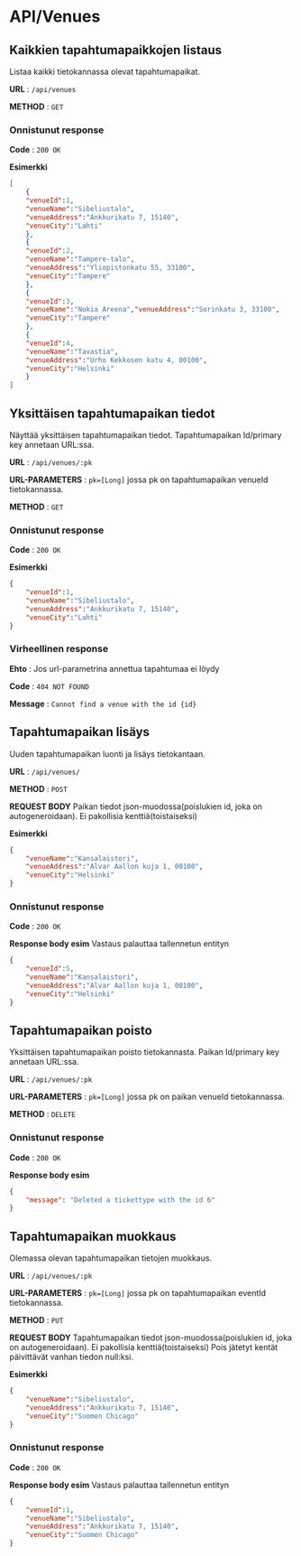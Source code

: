 # API/Venues

## Kaikkien tapahtumapaikkojen listaus

Listaa kaikki tietokannassa olevat tapahtumapaikat.

**URL** : `/api/venues`

**METHOD** : `GET`

### Onnistunut response

**Code** : `200 OK`

**Esimerkki**

```json
[
	{
	"venueId":1,
	"venueName":"Sibeliustalo",
	"venueAddress":"Ankkurikatu 7, 15140",
	"venueCity":"Lahti"
	},
	{
	"venueId":2,
	"venueName":"Tampere-talo",
	"venueAddress":"Yliopistonkatu 55, 33100",
	"venueCity":"Tampere"
	},
	{
	"venueId":3,
	"venueName":"Nokia Areena","venueAddress":"Sorinkatu 3, 33100",
	"venueCity":"Tampere"
	},
	{
	"venueId":4,
	"venueName":"Tavastia",
	"venueAddress":"Urho Kekkosen katu 4, 00100",
	"venueCity":"Helsinki"
	}
]
```

## Yksittäisen tapahtumapaikan tiedot

Näyttää yksittäisen tapahtumapaikan tiedot. Tapahtumapaikan Id/primary key annetaan URL:ssa.

**URL** : `/api/venues/:pk`

**URL-PARAMETERS** : `pk=[Long]` jossa pk on tapahtumapaikan venueId tietokannassa. 

**METHOD** : `GET`

### Onnistunut response

**Code** : `200 OK`

**Esimerkki**

```json
{
	"venueId":1,
	"venueName":"Sibeliustalo",
	"venueAddress":"Ankkurikatu 7, 15140",
	"venueCity":"Lahti"
}
```

### Virheellinen response

**Ehto** : Jos url-parametrina annettua tapahtumaa ei löydy

**Code** : `404 NOT FOUND`

**Message** : `Cannot find a venue with the id {id}`

## Tapahtumapaikan lisäys

Uuden tapahtumapaikan luonti ja lisäys tietokantaan.

**URL** : `/api/venues/`

**METHOD** : `POST`

**REQUEST BODY**
Paikan tiedot json-muodossa(poislukien id, joka on autogeneroidaan). Ei pakollisia kenttiä(toistaiseksi)

**Esimerkki**

```json
{
	"venueName":"Kansalaistori",
	"venueAddress":"Alvar Aallon kuja 1, 00100",
	"venueCity":"Helsinki"
}
```

### Onnistunut response

**Code** : `200 OK`

**Response body esim** Vastaus palauttaa tallennetun entityn

```json
{
	"venueId":5,
	"venueName":"Kansalaistori",
	"venueAddress":"Alvar Aallon kuja 1, 00100",
	"venueCity":"Helsinki"
}
```

## Tapahtumapaikan poisto

Yksittäisen tapahtumapaikan poisto tietokannasta. Paikan Id/primary key annetaan URL:ssa.

**URL** : `/api/venues/:pk`

**URL-PARAMETERS** : `pk=[Long]` jossa pk on paikan venueId tietokannassa. 

**METHOD** : `DELETE`

### Onnistunut response

**Code** : `200 OK`

**Response body esim**

```json
{
    "message": "Deleted a tickettype with the id 6"
}
```

## Tapahtumapaikan muokkaus

Olemassa olevan tapahtumapaikan tietojen muokkaus.

**URL** : `/api/venues/:pk`

**URL-PARAMETERS** : `pk=[Long]` jossa pk on tapahtumapaikan eventId tietokannassa. 

**METHOD** : `PUT`

**REQUEST BODY**
Tapahtumapaikan tiedot json-muodossa(poislukien id, joka on autogeneroidaan). Ei pakollisia kenttiä(toistaiseksi)
Pois jätetyt kentät päivittävät vanhan tiedon null:ksi.

**Esimerkki**

```json
{
	"venueName":"Sibeliustalo",
	"venueAddress":"Ankkurikatu 7, 15140",
	"venueCity":"Suomen Chicago"
}
```

### Onnistunut response

**Code** : `200 OK`

**Response body esim** Vastaus palauttaa tallennetun entityn

```json
{
	"venueId":1,
	"venueName":"Sibeliustalo",
	"venueAddress":"Ankkurikatu 7, 15140",
	"venueCity":"Suomen Chicago"
}
```